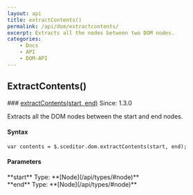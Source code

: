 ```yaml
---
layout: api
title: extractContents()
permalink: /api/dom/extractcontents/
excerpt: Extracts all the nodes between two DOM nodes.
categories:
    - Docs
    - API
    - DOM-API
---
```

## ExtractContents()

<article class="api method" markdown="1">
### <a id="extractContents" href="#extractContents">extractContents(start, end)</a> <span class="since">Since: 1.3.0</span>

Extracts all the DOM nodes between the start and end nodes.


#### Syntax

	var contents = $.sceditor.dom.extractContents(start, end);


#### Parameters

<div class="parameters">
<div class="parameter" markdown="1">
**start**  
Type: **[Node](/api/types/#node)**
</div>

<div class="parameter" markdown="1">
**end**  
Type: **[Node](/api/types/#node)**
</div>
</div>
</article>
